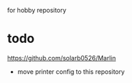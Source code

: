 for hobby repository

# todo

https://github.com/solarb0526/Marlin
- move printer config to this repository
